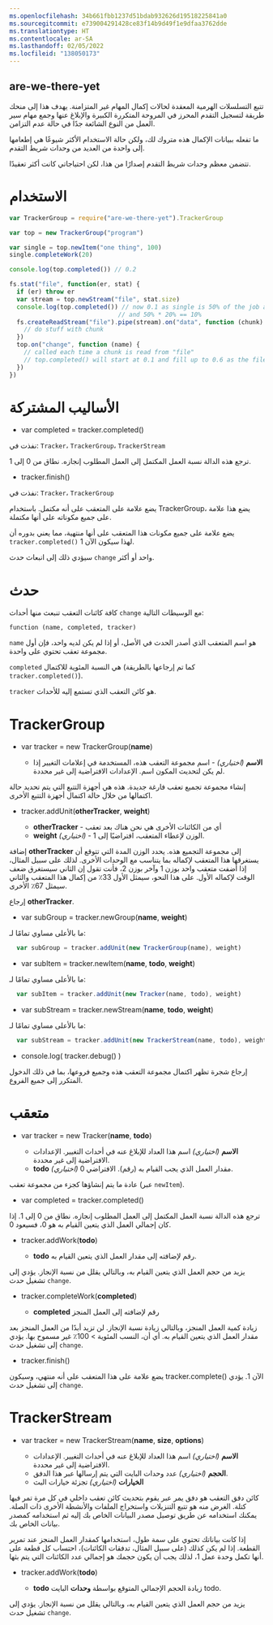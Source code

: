 ```yaml
---
ms.openlocfilehash: 34b661fbb1237d51bdab932626d19518225841a0
ms.sourcegitcommit: e739004291428ce83f14b9d49f1e9dfaa3762dde
ms.translationtype: HT
ms.contentlocale: ar-SA
ms.lasthandoff: 02/05/2022
ms.locfileid: "138050173"
---
```

<a name="are-we-there-yet"></a>are-we-there-yet
----------------

تتبع التسلسلات الهرمية المعقدة لحالات إكمال المهام غير المتزامنة.  يهدف هذا إلى منحك طريقة لتسجيل التقدم المحرز في المروحة المتكررة الكبيرة والإبلاغ عنها وجمع مهام سير العمل من النوع الشائعة جدًا في حالة عدم التزامن.

ما تفعله ببيانات الإكمال هذه متروك لك، ولكن حالة الاستخدام الأكثر شيوعًا هي إطعامها إلى واحدة من العديد من وحدات شريط التقدم.

تتضمن معظم وحدات شريط التقدم إصدارًا من هذا، لكن احتياجاتي كانت أكثر تعقيدًا.

<a name="usage"></a>الاستخدام
=====

```javascript
var TrackerGroup = require("are-we-there-yet").TrackerGroup

var top = new TrackerGroup("program")

var single = top.newItem("one thing", 100)
single.completeWork(20)

console.log(top.completed()) // 0.2

fs.stat("file", function(er, stat) {
  if (er) throw er  
  var stream = top.newStream("file", stat.size)
  console.log(top.completed()) // now 0.1 as single is 50% of the job and is 20% complete
                              // and 50% * 20% == 10%
  fs.createReadStream("file").pipe(stream).on("data", function (chunk) {
    // do stuff with chunk
  })
  top.on("change", function (name) {
    // called each time a chunk is read from "file"
    // top.completed() will start at 0.1 and fill up to 0.6 as the file is read
  })
})
```

<a name="shared-methods"></a>الأساليب المشتركة
==============

* var completed = tracker.completed()

نفذت في: `Tracker`، `TrackerGroup`، `TrackerStream`

ترجع هذه الدالة نسبة العمل المكتمل إلى العمل المطلوب إنجازه. نطاق من 0 إلى 1.

* tracker.finish()

نفذت في: `Tracker`، `TrackerGroup`

يضع علامة على المتعقب على أنه مكتمل. باستخدام TrackerGroup، يضع هذا علامة على جميع مكوناته على أنها مكتملة.

يضع علامة على جميع مكونات هذا المتعقب على أنها منتهية، مما يعني بدوره أن `tracker.completed()` لهذا سيكون الآن 1.

سيؤدي ذلك إلى انبعاث حدث `change` واحد أو أكثر.

<a name="events"></a>حدث
======

كافة كائنات التعقب تنبعث منها أحداث `change` مع الوسيطات التالية:

```
function (name, completed, tracker)
```

`name` هو اسم المتعقب الذي أصدر الحدث في الأصل، أو إذا لم يكن لديه واحد، فإن أول مجموعة تعقب تحتوي على واحدة.

`completed` هي النسبة المئوية للاكتمال (كما تم إرجاعها بالطريقة `tracker.completed()`).

`tracker` هو كائن التعقب الذي تستمع إليه للأحداث.

<a name="trackergroup"></a>TrackerGroup
============

* var tracker = new TrackerGroup(**name**)

  * **الاسم** *(اختياري)* - اسم مجموعة التعقب هذه، المستخدمة في إعلامات التغيير إذا لم يكن لتحديث المكون اسم. الإعدادات الافتراضية إلى غير محددة.

إنشاء مجموعة تجميع تعقب فارغة جديدة. هذه هي أجهزة التتبع التي يتم تحديد حالة اكتمالها من خلال حالة اكتمال أجهزة التتبع الأخرى.

* tracker.addUnit(**otherTracker**, **weight**)

  * **otherTracker** - أي من الكائنات الأخرى هي نحن هناك بعد تعقب
  * **weight** *(اختياري)* - الوزن لإعطاء المتعقب، افتراضيًا إلى 1.

إضافة **otherTracker** إلى مجموعة التجميع هذه. يحدد الوزن المدة التي تتوقع أن يستغرقها هذا المتعقب لإكماله بما يتناسب مع الوحدات الأخرى.  لذلك على سبيل المثال، إذا أضفت متعقب واحد بوزن 1 وآخر بوزن 2، فأنت تقول إن الثاني سيستغرق ضعف الوقت لإكماله الأول.  على هذا النحو، سيمثل الأول 33٪ من إكمال هذا المتعقب والثاني سيمثل 67٪ الأخرى.

إرجاع **otherTracker**.

* var subGroup = tracker.newGroup(**name**, **weight**)

ما بالأعلى مساوي تمامًا لـ:

```javascript
  var subGroup = tracker.addUnit(new TrackerGroup(name), weight)
```

* var subItem = tracker.newItem(**name**, **todo**, **weight**)

ما بالأعلى مساوي تمامًا لـ:

```javascript
  var subItem = tracker.addUnit(new Tracker(name, todo), weight)
```

* var subStream = tracker.newStream(**name**, **todo**, **weight**)

ما بالأعلى مساوي تمامًا لـ:

```javascript
  var subStream = tracker.addUnit(new TrackerStream(name, todo), weight)
```

* console.log( tracker.debug() )

إرجاع شجرة تظهر اكتمال مجموعة التعقب هذه وجميع فروعها، بما في ذلك الدخول المتكرر إلى جميع الفروع.

<a name="tracker"></a>متعقب
=======

* var tracker = new Tracker(**name**, **todo**)

  * **الاسم** *(اختياري)* اسم هذا العداد للإبلاغ عنه في أحداث التغيير.  الإعدادات الافتراضية إلى غير محددة.
  * **todo** *(اختياري)* مقدار العمل الذي يجب القيام به (رقم). الافتراضي 0.

عادة ما يتم إنشاؤها كجزء من مجموعة تعقب (عبر `newItem`).

* var completed = tracker.completed()

ترجع هذه الدالة نسبة العمل المكتمل إلى العمل المطلوب إنجازه. نطاق من 0 إلى 1. إذا كان إجمالي العمل الذي يتعين القيام به هو 0، فسيعود 0.

* tracker.addWork(**todo**)

  * **todo** رقم لإضافته إلى مقدار العمل الذي يتعين القيام به.

يزيد من حجم العمل الذي يتعين القيام به، وبالتالي يقلل من نسبة الإنجاز.  يؤدي إلى تشغيل حدث `change`.

* tracker.completeWork(**completed**)

  * **completed** رقم لإضافته إلى العمل المنجز

زيادة كمية العمل المنجز، وبالتالي زيادة نسبة الإنجاز.
لن تزيد أبدًا من العمل المنجز بعد مقدار العمل الذي يتعين القيام به. أي أن، النسب المئوية > 100٪ غير مسموح بها. يؤدي إلى تشغيل حدث `change`.

* tracker.finish()

يضع علامة على هذا المتعقب على أنه منتهي، وسيكون tracker.complete() الآن 1. يؤدي إلى تشغيل حدث `change`.

<a name="trackerstream"></a>TrackerStream
=============

* var tracker = new TrackerStream(**name**, **size**, **options**)

  * **الاسم** *(اختياري)* اسم هذا العداد للإبلاغ عنه في أحداث التغيير.  الإعدادات الافتراضية إلى غير محددة.
  * **الحجم** *(اختياري)* عدد وحدات البايت التي يتم إرسالها عبر هذا الدفق.
  * **الخيارات** *(اختياري)* تجزئة خيارات البث

كائن دفق التعقب هو دفق يمر عبر يقوم بتحديث كائن تعقب داخلي في كل مرة تمر فيها كتلة.  الغرض منه هو تتبع التنزيلات واستخراج الملفات والأنشطة الأخرى ذات الصلة. يمكنك استخدامه عن طريق توصيل مصدر البيانات الخاص بك إليه ثم استخدامه كمصدر بيانات الخاص بك.

إذا كانت بياناتك تحتوي على سمة طول، استخدامها كمقدار العمل المنجز عند تمرير القطعة.  إذا لم يكن كذلك (على سبيل المثال، تدفقات الكائنات)، احتساب كل قطعة على أنها تكمل وحدة عمل 1، لذلك يجب أن يكون حجمك هو إجمالي عدد الكائنات التي يتم بثها.

* tracker.addWork(**todo**)

  * **todo** زيادة الحجم الإجمالي المتوقع بواسطة **وحدات** البايت todo.

يزيد من حجم العمل الذي يتعين القيام به، وبالتالي يقلل من نسبة الإنجاز.  يؤدي إلى تشغيل حدث `change`.

